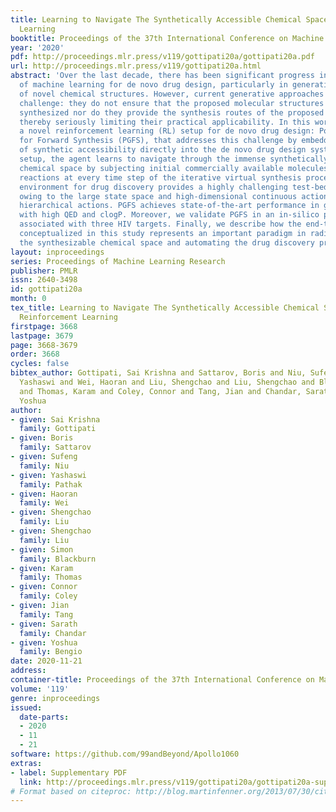 ```yaml
---
title: Learning to Navigate The Synthetically Accessible Chemical Space Using Reinforcement
  Learning
booktitle: Proceedings of the 37th International Conference on Machine Learning
year: '2020'
pdf: http://proceedings.mlr.press/v119/gottipati20a/gottipati20a.pdf
url: http://proceedings.mlr.press/v119/gottipati20a.html
abstract: 'Over the last decade, there has been significant progress in the field
  of machine learning for de novo drug design, particularly in generative modeling
  of novel chemical structures. However, current generative approaches exhibit a significant
  challenge: they do not ensure that the proposed molecular structures can be feasibly
  synthesized nor do they provide the synthesis routes of the proposed small molecules,
  thereby seriously limiting their practical applicability. In this work, we propose
  a novel reinforcement learning (RL) setup for de novo drug design: Policy Gradient
  for Forward Synthesis (PGFS), that addresses this challenge by embedding the concept
  of synthetic accessibility directly into the de novo drug design system. In this
  setup, the agent learns to navigate through the immense synthetically accessible
  chemical space by subjecting initial commercially available molecules to valid chemical
  reactions at every time step of the iterative virtual synthesis process. The proposed
  environment for drug discovery provides a highly challenging test-bed for RL algorithms
  owing to the large state space and high-dimensional continuous action space with
  hierarchical actions. PGFS achieves state-of-the-art performance in generating structures
  with high QED and clogP. Moreover, we validate PGFS in an in-silico proof-of-concept
  associated with three HIV targets. Finally, we describe how the end-to-end training
  conceptualized in this study represents an important paradigm in radically expanding
  the synthesizable chemical space and automating the drug discovery process.'
layout: inproceedings
series: Proceedings of Machine Learning Research
publisher: PMLR
issn: 2640-3498
id: gottipati20a
month: 0
tex_title: Learning to Navigate The Synthetically Accessible Chemical Space Using
  Reinforcement Learning
firstpage: 3668
lastpage: 3679
page: 3668-3679
order: 3668
cycles: false
bibtex_author: Gottipati, Sai Krishna and Sattarov, Boris and Niu, Sufeng and Pathak,
  Yashaswi and Wei, Haoran and Liu, Shengchao and Liu, Shengchao and Blackburn, Simon
  and Thomas, Karam and Coley, Connor and Tang, Jian and Chandar, Sarath and Bengio,
  Yoshua
author:
- given: Sai Krishna
  family: Gottipati
- given: Boris
  family: Sattarov
- given: Sufeng
  family: Niu
- given: Yashaswi
  family: Pathak
- given: Haoran
  family: Wei
- given: Shengchao
  family: Liu
- given: Shengchao
  family: Liu
- given: Simon
  family: Blackburn
- given: Karam
  family: Thomas
- given: Connor
  family: Coley
- given: Jian
  family: Tang
- given: Sarath
  family: Chandar
- given: Yoshua
  family: Bengio
date: 2020-11-21
address: 
container-title: Proceedings of the 37th International Conference on Machine Learning
volume: '119'
genre: inproceedings
issued:
  date-parts:
  - 2020
  - 11
  - 21
software: https://github.com/99andBeyond/Apollo1060
extras:
- label: Supplementary PDF
  link: http://proceedings.mlr.press/v119/gottipati20a/gottipati20a-supp.pdf
# Format based on citeproc: http://blog.martinfenner.org/2013/07/30/citeproc-yaml-for-bibliographies/
---
```

